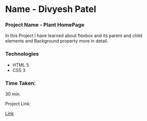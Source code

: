 # Name - Divyesh Patel

### Project Name - Plant HomePage
In this Project I have learned about flexbox and its parent and child elements and  Background property more in detail. 

### Technologies
- HTML 5
- CSS 3

### Time Taken:
 30 min.
 
 Project Link:
  
  [Link](https://plantlandingpage.vercel.app/)
